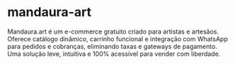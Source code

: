 # mandaura-art
Mandaura.art é um e-commerce gratuito criado para artistas e artesãos. Oferece catálogo dinâmico, carrinho funcional e integração com WhatsApp para pedidos e cobranças, eliminando taxas e gateways de pagamento. Uma solução leve, intuitiva e 100% acessível para vender com liberdade.
